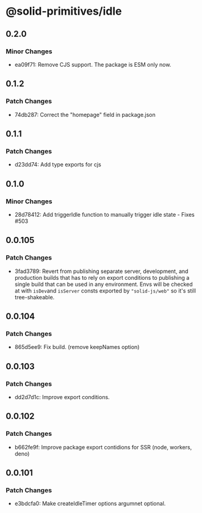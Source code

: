 # @solid-primitives/idle

## 0.2.0

### Minor Changes

- ea09f71: Remove CJS support. The package is ESM only now.

## 0.1.2

### Patch Changes

- 74db287: Correct the "homepage" field in package.json

## 0.1.1

### Patch Changes

- d23dd74: Add type exports for cjs

## 0.1.0

### Minor Changes

- 28d78412: Add triggerIdle function to manually trigger idle state - Fixes #503

## 0.0.105

### Patch Changes

- 3fad3789: Revert from publishing separate server, development, and production builds that has to rely on export conditions
  to publishing a single build that can be used in any environment.
  Envs will be checked at with `isDev`and `isServer` consts exported by `"solid-js/web"` so it's still tree-shakeable.

## 0.0.104

### Patch Changes

- 865d5ee9: Fix build. (remove keepNames option)

## 0.0.103

### Patch Changes

- dd2d7d1c: Improve export conditions.

## 0.0.102

### Patch Changes

- b662fe9f: Improve package export contidions for SSR (node, workers, deno)

## 0.0.101

### Patch Changes

- e3bdcfa0: Make createIdleTimer options argumnet optional.

